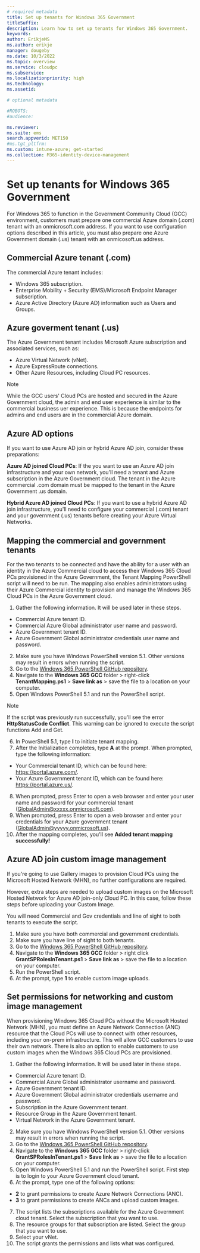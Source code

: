 ```yaml
---
# required metadata
title: Set up tenants for Windows 365 Government
titleSuffix:
description: Learn how to set up tenants for Windows 365 Government.
keywords:
author: ErikjeMS  
ms.author: erikje
manager: dougeby
ms.date: 10/3/2022
ms.topic: overview
ms.service: cloudpc
ms.subservice:
ms.localizationpriority: high
ms.technology:
ms.assetid: 

# optional metadata

#ROBOTS:
#audience:

ms.reviewer: 
ms.suite: ems
search.appverid: MET150
#ms.tgt_pltfrm:
ms.custom: intune-azure; get-started
ms.collection: M365-identity-device-management
---
```


# Set up tenants for Windows 365 Government

For Windows 365 to function in the Government Community Cloud (GCC) environment, customers must prepare one commercial Azure domain (.com) tenant with an onmicrosoft.com address. If you want to use configuration options described in this article, you must also prepare one Azure Government domain (.us) tenant with an onmicosoft.us address.

## Commercial Azure tenant (.com)

The commercial Azure tenant includes:

- Windows 365 subscription.
- Enterprise Mobility + Security (EMS)/Microsoft Endpoint Manager subscription.
- Azure Active Directory (Azure AD) information such as Users and Groups.

## Azure goverment tenant (.us)

The Azure Government tenant includes Microsoft Azure subscription and associated services, such as:

- Azure Virtual Network (vNet).
- Azure ExpressRoute connections.
- Other Azure Resources, including Cloud PC resources.

>[!NOTE]
> While the GCC users' Cloud PCs are hosted and secured in the Azure Government cloud, the admin and end user experience is similar to the commercial business uer experience. This is because the endpoints for admins and end users are in the commercial Azure domain.

## Azure AD options

If you want to use Azure AD join or hybrid Azure AD join, consider these preparations:

**Azure AD joined Cloud PCs**: If the you want to use an Azure AD join infrastructure and your own network, you'll need a tenant and Azure subscription in the Azure Government cloud. The tenant in the Azure commercial .com domain must be mapped to the tenant in the Azure Government .us domain.

**Hybrid Azure AD joined Cloud PCs**: If you want to use a hybrid Azure AD join infrastructure, you'll need to configure your commercial (.com) tenant and your government (.us) tenants before creating your Azure Virtual Networks.

## Mapping the commercial and government tenants
For the two tenants to be connected and have the ability for a user with an identity in the Azure Commercial cloud to access their Windows 365 Cloud PCs provisioned in the Azure Government,  the Tenant Mapping PowerShell script will need to be run.  The mapping also enables administrators using their Azure Commercial identity to provision and manage the Windows 365 Cloud PCs in the Azure Government cloud.

1. Gather the following information. It will be used later in these steps.
  - Commercial Azure tenant ID.
  - Commercial Azure Global administrator user name and password.
  - Azure Government tenant ID.
  - Azure Government Global administrator credentials user name and password.
2. Make sure you have Windows PowerShell version 5.1. Other versions may result in errors when running the script.
3. Go to the [Windows 365 PowerShell GitHub repository](https://github.com/microsoft/Windows365-PSScripts).
4. Navigate to the **Windows 365 GCC** folder > right-click **TenantMapping.ps1** > **Save link as** > save the file to a location on your computer.
5. Open Windows PowerShell 5.1 and run the PowerShell script.
  >[!NOTE]
  >If the script was previously run successfully, you'll see the error **HttpStatusCode Conflict**. This warning can be ignored to execute the script functions Add and Get.
6. In PowerShell 5.1, type **I** to initiate tenant mapping.
7.	After the Initialization completes, type **A** at the prompt. When prompted, type the following information:
  - Your Commercial tenant ID, which can be found here: https://portal.azure.com/.
  - Your Azure Government tenant ID, which can be found here: https://portal.azure.us/.
8. When prompted, press Enter to open a web browser and enter your user name and password for your commercial tenant (GlobalAdmin@xxxxx.onmicrosoft.com).
9.	When prompted, press Enter to open a web browser and enter your credentials for your Azure government tenant (GlobalAdmin@yyyyy.onmicrosoft.us).
10. After the mapping completes, you'll see **Added tenant mapping successfully!**

## Azure AD join custom image management

If you're going to use Gallery images to provision Cloud PCs using the Microsoft Hosted Network (MHN), no further configurations are required.

However, extra steps are needed to upload custom images on the Microsoft Hosted Network for Azure AD join-only Cloud PC. In this case, follow these steps before uploading your Custom Image.

You will need Commercial and Gov credentials and line of sight to both tenants to execute the script.

1. Make sure you have both commercial and government credentials.
2. Make sure you have line of sight to both tenants.
3. Go to the [Windows 365 PowerShell GitHub repository](https://github.com/microsoft/Windows365-PSScripts).
4. Navigate to the **Windows 365 GCC** folder > right click **GrantSPRolesInTenant.ps1** > **Save link as** > save the file to a location on your computer.
5. Run the PowerShell script.
6. At the prompt, type **1** to enable custom image uploads.

## Set permissions for networking and custom image management

When provisioning Windows 365 Cloud PCs without the Microsoft Hosted Network (MHN), you must define an Azure Network Connection (ANC) resource that the Cloud PCs will use to connect with other resources, including your on-prem infrastructure.  This will allow GCC customers to use their own network.  There is also an option to enable customers to use custom images when the Windows 365 Cloud PCs are provisioned.

1. Gather the following information. It will be used later in these steps.
  - Commercial Azure tenant ID.
  - Commercial Azure Global administrator username and password.
  - Azure Government tenant ID.
  - Azure Government Global administrator credentials username and password.
  - Subscription in the Azure Government tenant.
  - Resource Group in the Azure Government tenant.
  - Virtual Network in the Azure Government tenant.
2. Make sure you have Windows PowerShell version 5.1. Other versions may result in errors when running the script.
3. Go to the [Windows 365 PowerShell GitHub repository](https://github.com/microsoft/Windows365-PSScripts).
4. Navigate to the **Windows 365 GCC** folder > right-click **GrantSPRolesInTenant.ps1** > **Save link as** > save the file to a location on your computer.
5. Open Windows PowerShell 5.1 and run the PowerShell script. First step is to login to your Azure Government cloud tenant.
6. At the prompt, type one of the following options:
  - **2** to grant permissions to create Azure Network Connections (ANC).
  - **3** to grant permissions to create ANCs and upload custom images.
7. The script lists the subscriptions available for the Azure Government cloud tenant. Select the subscription that you want to use.
8. The resource groups for that subscription are listed. Select the group that you want to use.
9. Select your vNet.
10. The script grants the permissions and lists what was configured.
